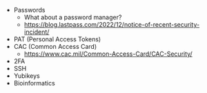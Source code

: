 - Passwords
    - What about a password manager?
    - https://blog.lastpass.com/2022/12/notice-of-recent-security-incident/
- PAT (Personal Access Tokens)
- CAC (Common Access Card)
    - https://www.cac.mil/Common-Access-Card/CAC-Security/
- 2FA
- SSH
- Yubikeys
- Bioinformatics

